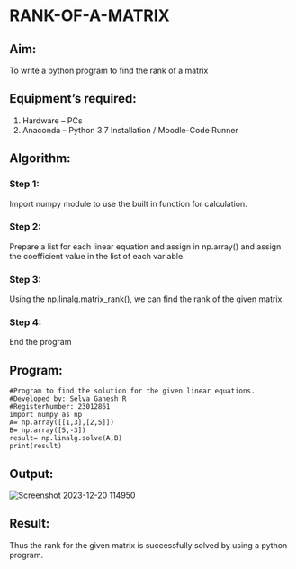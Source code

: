 # RANK-OF-A-MATRIX
## Aim:
To write a python program to find the rank of a matrix
## Equipment’s required:
1. 	Hardware – PCs
2. 	Anaconda – Python 3.7 Installation / Moodle-Code Runner
## Algorithm:
### Step 1: 
Import numpy module to use the built in function for calculation.
### Step 2: 
Prepare a list for each linear equation and assign in np.array() and assign the coefficient value in the list of each variable.
### Step 3: 
Using the np.linalg.matrix_rank(), we can find the rank of the given matrix.
### Step 4:
End the program
## Program:
```
#Program to find the solution for the given linear equations.
#Developed by: Selva Ganesh R
#RegisterNumber: 23012861
import numpy as np
A= np.array([[1,3],[2,5]])
B= np.array([5,-3])
result= np.linalg.solve(A,B)
print(result)
```
## Output:
![Screenshot 2023-12-20 114950](https://github.com/GANESH23012861/RANK-OF-A-MATRIX/assets/147139861/05fac494-5291-4fdc-af8f-41df867d440a)

## Result:
Thus the rank for the given matrix is successfully solved by  using a python program.

